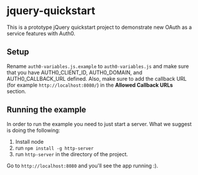 # jquery-quickstart

This is a prototype jQuery quickstart project to demonstrate new OAuth as a service features with Auth0.

## Setup

Rename `auth0-variables.js.example` to `auth0-variables.js` and make sure that you have AUTH0_CLIENT_ID, AUTH0_DOMAIN, and AUTH0_CALLBACK_URL defined. Also, make sure to add the callback URL (for example `http://localhost:8080/`) in the **Allowed Callback URLs** section.

## Running the example

In order to run the example you need to just start a server. What we suggest is doing the following:

1. Install node
2. run `npm install -g http-server`
3. run `http-server` in the directory of the project.

Go to `http://localhost:8080` and you'll see the app running :).

